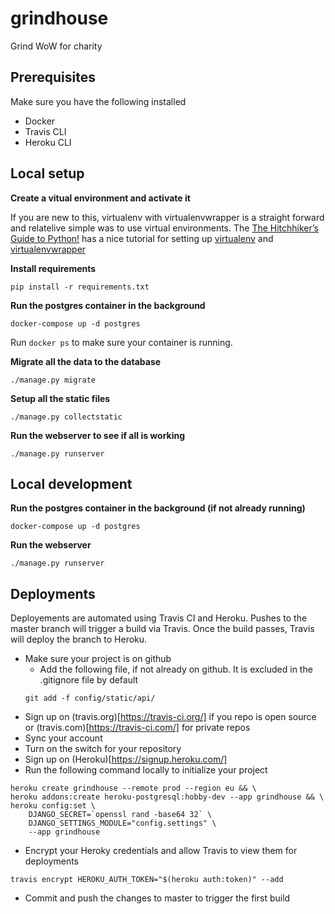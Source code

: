 # grindhouse
Grind WoW for charity

## Prerequisites
Make sure you have the following installed
- Docker
- Travis CLI
- Heroku CLI

## Local setup
**Create a vitual environment and activate it**

If you are new to this, virtualenv with virtualenvwrapper is a straight forward
and relatelive simple was to use virtual environments. 
The [The Hitchhiker’s Guide to Python!](http://docs.python-guide.org/en/latest/) has a nice tutorial for setting up [virtualenv](http://docs.python-guide.org/en/latest/dev/virtualenvs/#lower-level-virtualenv) and [virtualenvwrapper](http://docs.python-guide.org/en/latest/dev/virtualenvs/#virtualenvwrapper)

**Install requirements**
```
pip install -r requirements.txt
```

**Run the postgres container in the background**
```
docker-compose up -d postgres
```

Run `docker ps` to make sure your container is running.

**Migrate all the data to the database**
```
./manage.py migrate
```

**Setup all the static files**
```
./manage.py collectstatic
```

**Run the webserver to see if all is working**
```
./manage.py runserver
```

## Local development
**Run the postgres container in the background (if not already running)**
```
docker-compose up -d postgres
```

**Run the webserver**
```
./manage.py runserver
```

## Deployments
Deployements are automated using Travis CI and Heroku.
Pushes to the master branch will trigger a build via Travis. Once the build passes,
Travis will deploy the branch to Heroku.

- Make sure your project is on github
  - Add the following file, if not already on github. It is excluded in the .gitignore file by default
  ```
  git add -f config/static/api/
  ```
- Sign up on (travis.org)[https://travis-ci.org/] if you repo is open source or
(travis.com)[https://travis-ci.com/] for private repos
- Sync your account
- Turn on the switch for your repository
- Sign up on (Heroku)[https://signup.heroku.com/]
- Run the following command locally to initialize your project
```
heroku create grindhouse --remote prod --region eu && \
heroku addons:create heroku-postgresql:hobby-dev --app grindhouse && \
heroku config:set \
    DJANGO_SECRET=`openssl rand -base64 32` \
    DJANGO_SETTINGS_MODULE="config.settings" \
    --app grindhouse
```
- Encrypt your Heroky credentials and allow Travis to view them for deployments
```
travis encrypt HEROKU_AUTH_TOKEN="$(heroku auth:token)" --add
``` 
- Commit and push the changes to master to trigger the first build